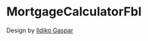# MortgageCalculatorFbl

Design by [Ildiko Gaspar](https://dribbble.com/shots/15014558-Mortgage-Calculator-Widget-UI-Design)
